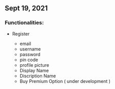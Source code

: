 Sept 19, 2021
------------------

### Functionalities:
- Register
    
    - email
    - username
    - password 
    - pin code
    - profile picture
    - Display Name
    - Discription Name
    - Buy Premium Option ( under development )
    
